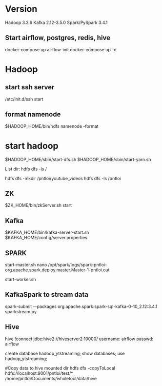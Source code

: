 # Version
Hadoop 3.3.6 
Kafka 2.12-3.5.0
Spark/PySpark 3.4.1

## Start airflow, postgres, redis, hive
docker-compose up airflow-init
docker-compose up -d


# Hadoop
## start ssh server
/etc/init.d/ssh start

## format namenode
$HADOOP_HOME/bin/hdfs namenode -format

# start hadoop
$HADOOP_HOME/sbin/start-dfs.sh
$HADOOP_HOME/sbin/start-yarn.sh

List dir: hdfs dfs -ls /

hdfs dfs -mkdir /pntloi/youtube_videos
hdfs dfs -ls /pntloi


## ZK
$ZK_HOME/bin/zkServer.sh start

## Kafka
$KAFKA_HOME/bin/kafka-server-start.sh $KAFKA_HOME/config/server.properties

## SPARK
start-master.sh
nano /opt/spark/logs/spark-pntloi-org.apache.spark.deploy.master.Master-1-pntloi.out

start-worker.sh <masterUrl>

## KafkaSpark to stream data
spark-submit --packages org.apache.spark:spark-sql-kafka-0-10_2.12:3.4.1 sparkstream.py


## Hive
hive
!connect jdbc:hive2://hiveserver2:10000/
username: airflow
passwd: airflow


create database hadoop_ytstreaming;
show databases;
use hadoop_ytstreaming;

#Copy data to hive mounted dir
hdfs dfs -copyToLocal hdfs://localhost:9001/pntloi/test/* /home/pntloi/Documents/wholetool/data/hive



